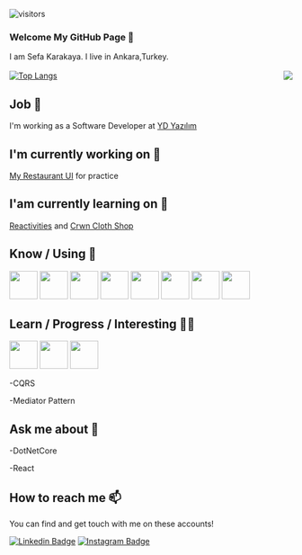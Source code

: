 ![visitors](https://img.shields.io/badge/dynamic/json?color=informational&label=visitor%20count&query=value&url=https%3A%2F%2Fapi.countapi.xyz%2Fhit%2Fskarakayaa.skarakayaa%2Freadme)

### Welcome My GitHub Page 👋

<span>I am Sefa Karakaya. I live in Ankara,Turkey.</span><br><br>
<img align='right' src="https://github-readme-stats.vercel.app/api?username=skarakayaa&show_icons=true&theme=radical">
[![Top Langs](https://github-readme-stats.vercel.app/api/top-langs/?username=skarakayaa&theme=radical)](https://github.com/anuraghazra/github-readme-stats)

## Job 🏢

I'm working as a Software Developer at [YD Yazılım](https://ydyazilim.com/tr/)

## I'm currently working on 🔭

<a href="https://github.com/SKarakayaa/MyRestaurantUI">My Restaurant UI</a> for practice

## I'am currently learning on 🌱

<a href="https://github.com/SKarakayaa/Reactivities">Reactivities</a> and <a href="https://github.com/SKarakayaa/crwn-clothing">Crwn Cloth Shop</a>

## Know / Using 🧠
<code><a href="https://www.microsoft.com/" target="_blank"><img height="50" src="https://www.vectorlogo.zone/logos/dotnet/dotnet-ar21.svg"></a></code>
<code><a><img height="50" src="https://upload.wikimedia.org/wikipedia/commons/thumb/a/a7/React-icon.svg/512px-React-icon.svg.png"/></a></code>
<code><a><img height="50" src="https://upload.wikimedia.org/wikipedia/commons/thumb/7/7a/C_Sharp_logo.svg/455px-C_Sharp_logo.svg.png" /></a></code>
<code><a><img height="50" src="https://upload.wikimedia.org/wikipedia/commons/thumb/6/6a/JavaScript-logo.png/600px-JavaScript-logo.png"/></a></code>
<code><a><img height="50" src="https://upload.wikimedia.org/wikipedia/commons/thumb/6/61/HTML5_logo_and_wordmark.svg/512px-HTML5_logo_and_wordmark.svg.png"/></a></code>
<code><a><img height="50" src="https://cdn.iconscout.com/icon/free/png-256/redux-283024.png"/></a></code>
<code><a><img height="50" src="https://upload.wikimedia.org/wikipedia/commons/thumb/b/b2/Bootstrap_logo.svg/512px-Bootstrap_logo.svg.png"/></a></code>
<code><a><img height="50" src="https://upload.wikimedia.org/wikipedia/commons/e/ee/.NET_Core_Logo.svg"/></a></code>

## Learn / Progress / Interesting 🧪📖
<code><a><img height="50" src="https://cdn.worldvectorlogo.com/logos/mobx.svg"></a></code>
<code><a><img height="50" src="https://www.tc-web.it/wp-content/uploads/2019/12/TypeScript-logo.png"/></a></code>
<code><a><img height="50" src="https://upload.wikimedia.org/wikipedia/commons/thumb/a/a8/Microsoft_Azure_Logo.svg/187px-Microsoft_Azure_Logo.svg.png"/></a></code>

  -CQRS

  -Mediator Pattern
  
## Ask me about 💬
  
  -DotNetCore
  
  -React
  
## How to reach me 📫

You can find and get touch with me on these accounts!

[![Linkedin Badge](https://img.shields.io/badge/sefakarakaya-follow%20on%20linkedin-blue?style=for-the-badge&logo=linkedin)](https://www.linkedin.com/in/sefakarakaya/)
[![Instagram Badge](https://img.shields.io/badge/sefakarakaya-follow%20on%20instagram-blue?style=for-the-badge&logo=instagram)](https://instagram.com/sefa.karakayaa/)

<!--
**SKarakayaa/SKarakayaa** is a ✨ _special_ ✨ repository because its `README.md` (this file) appears on your GitHub profile.

Here are some ideas to get you started:

- 🔭 I’m currently working on ...
- 🌱 I’m currently learning ...
- 👯 I’m looking to collaborate on ...
- 🤔 I’m looking for help with ...
- 💬 Ask me about ...
- 📫 How to reach me: ...
- 😄 Pronouns: ...
- ⚡ Fun fact: ...
-->



